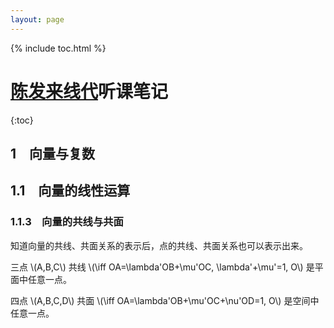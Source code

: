 ```yaml
---
layout: page
---
```


{% include toc.html %}

# [陈发来线代](https://www.icourses.cn/sCourse/course_3066.html)听课笔记

{:toc}

## 1&emsp;向量与复数

## 1.1&emsp;向量的线性运算

### 1.1.3&emsp;向量的共线与共面

知道向量的共线、共面关系的表示后，点的共线、共面关系也可以表示出来。

三点 \\(A,B,C\\) 共线 \\(\iff OA=\lambda'OB+\mu'OC, \lambda'+\mu'=1, O\\) 是平面中任意一点。

四点 \\(A,B,C,D\\) 共面 \\(\iff OA=\lambda'OB+\mu'OC+\nu'OD=1, O\\) 是空间中任意一点。
